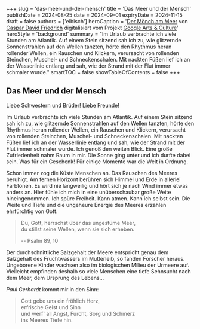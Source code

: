 +++
slug = 'das-meer-und-der-mensch'
title = 'Das Meer und der Mensch'
publishDate = 2024-08-25 
date = 2024-09-01
expiryDate = 2024-11-15
draft = false
authors = ['eibisch']
heroCaption = '[Der Mönch am Meer](https://de.wikipedia.org/wiki/Der_M%C3%B6nch_am_Meer) von [Caspar David Friedrich](https://en.wikipedia.org/wiki/de:Caspar_David_Friedrich) digitalisiert vom Projekt [Google Arts & Culture](https://en.wikipedia.org/wiki/de:Google_Arts_%26_Culture)'
heroStyle = 'background'
summary = "Im Urlaub verbrachte ich viele Stunden am Atlantik. Auf einem Stein sitzend sah ich zu, wie glitzernde Sonnenstrahlen auf den Wellen tanzten, hörte den Rhythmus heran rollender Wellen, ein Rauschen und Klickern, verursacht von rollenden Steinchen, Muschel- und Schneckenschalen. Mit nackten Füßen lief ich an der Wasserlinie entlang und sah, wie der Strand mit der Flut immer schmaler wurde."
smartTOC = false
showTableOfContents = false
+++

## Das Meer und der Mensch

Liebe Schwestern und Brüder! Liebe Freunde!

Im Urlaub verbrachte ich viele Stunden am Atlantik. Auf einem Stein sitzend sah ich zu, wie glitzernde
Sonnenstrahlen auf den Wellen tanzten, hörte den Rhythmus heran rollender Wellen, ein Rauschen
und Klickern, verursacht von rollenden Steinchen, Muschel- und Schneckenschalen. Mit nackten
Füßen lief ich an der Wasserlinie entlang und sah, wie der Strand mit der Flut immer schmaler wurde.
Ich genoß den weiten Blick. Eine große Zufriedenheit nahm Raum in mir. Die Sonne ging unter und ich
durfte dabei sein. Was für ein Geschenk! Für einige Momente war die Welt in Ordnung.

Schon immer zog die Küste Menschen an. Das Rauschen des Meeres beruhigt. Am fernen Horizont
berühren sich Himmel und Erde in allerlei Farbtönen. Es wird nie langweilig und hört sich je nach Wind
immer etwas anders an. Hier fühle ich mich in eine unüberschaubar große Weite hineingenommen. Ich
spüre Freiheit. Kann atmen. Kann ich selbst sein. Die Weite und Tiefe und die ungeheure Energie des
Meeres erzählen ehrfürchtig von Gott.

> Du, Gott, herrschst über das ungestüme Meer,  
> du stillst seine Wellen, wenn sie sich erheben.
>
> -- Psalm 89,&#8239;10

Der durchschnittliche Salzgehalt der Meere entspricht genau dem Salzgehalt des Fruchtwassers im
Mutterleib, so fanden Forscher heraus.
Ungeborene Kinder wachsen also im biologischen Milieu der Urmeere auf. 
Vielleicht empfinden deshalb so viele Menschen eine tiefe Sehnsucht nach dem Meer, dem Ursprung des Lebens…

_Paul Gerhardt_ kommt mir in den Sinn:

> Gott gebe uns ein fröhlich Herz,  
> erfrische Geist und Sinn  
> und werf' all Angst, Furcht, Sorg und Schmerz  
> ins Meeres Tiefe hin.  

